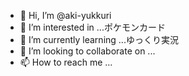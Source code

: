 - 👋 Hi, I’m @aki-yukkuri
- 👀 I’m interested in ...ポケモンカード
- 🌱 I’m currently learning ...ゆっくり実況
- 💞️ I’m looking to collaborate on ...
- 📫 How to reach me ...

<!---
aki-yukkuri/aki-yukkuri is a ✨ special ✨ repository because its `README.md` (this file) appears on your GitHub profile.
You can click the Preview link to take a look at your changes.
--->
